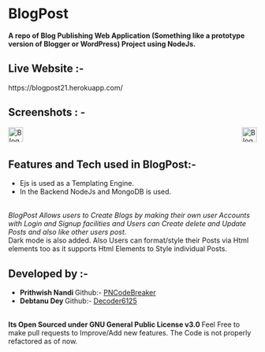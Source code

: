 # BlogPost
<b>A repo of Blog Publishing Web Application (Something like a prototype version of Blogger or WordPress) Project using NodeJs.</b>
<br>
<h2> Live Website :- </h2> https://blogpost21.herokuapp.com/
<br>
<h2> Screenshots : - </h2>
<img src="https://user-images.githubusercontent.com/41236287/108111112-45127e80-70ba-11eb-9bcf-7cb7b0ea23bb.jpg" alt="BlogPost Screenshot" align="left" width="auto" height="30vh"> <img src="https://user-images.githubusercontent.com/41236287/108111474-b94d2200-70ba-11eb-87fd-e073a4a5cb5f.jpg" alt="BlogPost Mobile View SS" align="right" width="auto" height="30vh">
<br>
<br>
<h2> Features and Tech used in BlogPost:- </h2>
<ul><li> Ejs is used as a Templating Engine.</li>
  <li> In the Backend NodeJs and MongoDB is used.</li></ul>
  <br><em>BlogPost Allows users to Create Blogs by making their own user Accounts with Login and Signup facilities and Users can Create delete and Update Posts and also like  other users post.</em><br> Dark mode is also added. Also Users can format/style their Posts via Html elements too as it supports Html Elements to Style individual Posts.
  <br>
<h2> Developed by :- </h2>
<ul><li><b> Prithwish Nandi </b> Github:- <a href="https://github.com/PnCodeBreaker">PNCodeBreaker</a></li>
<li><b> Debtanu Dey </b> Github:- <a href="https://github.com/Decoder6125">Decoder6125</a></li></ul><br>
<b> Its Open Sourced under GNU General Public License v3.0 </b>
Feel Free to make pull requests to Improve/Add new features.
The Code is not properly refactored as of now.

  

